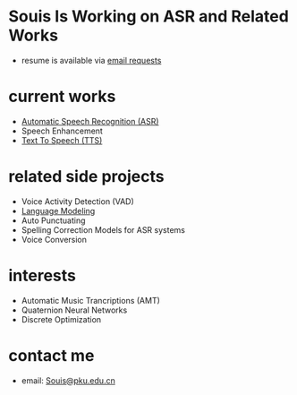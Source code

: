 # Souis Is Working on ASR and Related Works
- resume is available via [email requests](mailto:Souis@pku.edu.cn)

# current works

- [Automatic Speech Recognition (ASR)](ASR.md)
- Speech Enhancement
- [Text To Speech (TTS)](TTS.md)

# related side projects

- Voice Activity Detection (VAD)
- [Language Modeling](LanguageModeling.md)
- Auto Punctuating <!--(AutoPunctuating.md)-->
- Spelling Correction Models for ASR systems
- Voice Conversion<!--(VoiceConversion.md)-->

# interests

- Automatic Music Trancriptions (AMT)<!--(AMT.md)-->
- Quaternion Neural Networks<!--(QuaternionNeuralNetworks.md)-->
- Discrete Optimization<!--(DiscreteOptimization.md)-->

# contact me
- email: Souis@pku.edu.cn
